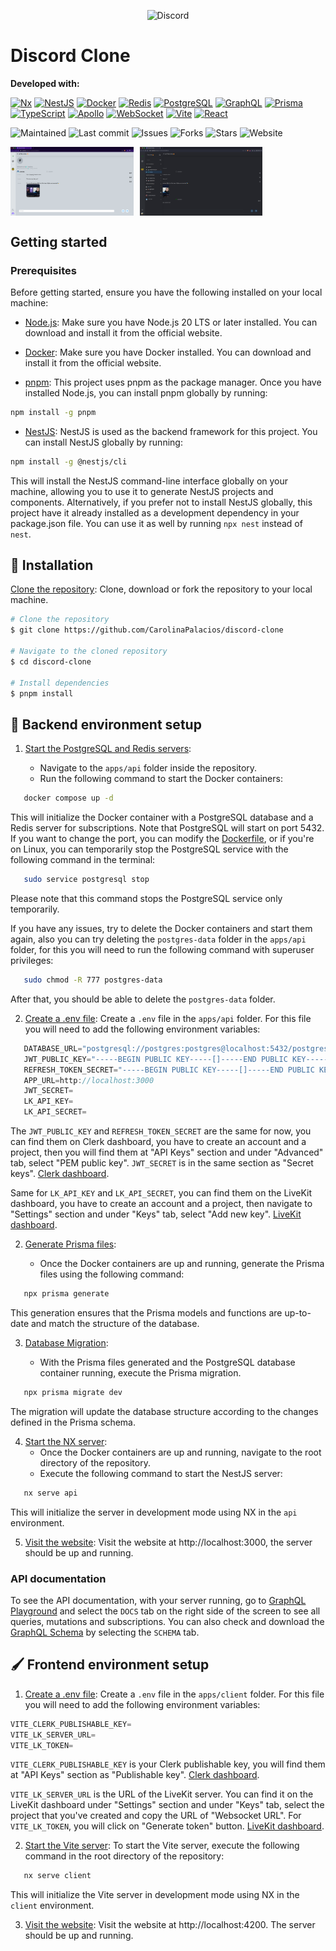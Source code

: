 <p align="center">
  <img src="https://www.svgrepo.com/show/353655/discord-icon.svg" alt="Discord" width="150" height="150" style="margin: auto;">
</p>

# Discord Clone

**Developed with:**

[![Nx](https://img.shields.io/badge/Nx-gray?style=for-the-badge&logo=nx&logoColor=lightblue)](https://nx.dev) [![NestJS](https://img.shields.io/badge/NestJS-gray?style=for-the-badge&logo=nestjs&logoColor=e0234e)](https://nestjs.com/) [![Docker](https://img.shields.io/badge/Docker-gray?style=for-the-badge&logo=docker&logoColor=007acc)](https://www.docker.com) [![Redis](https://img.shields.io/badge/Redis-gray?style=for-the-badge&logo=redis&logoColor=red)](https://redis.io) [![PostgreSQL](https://img.shields.io/badge/PostgreSQL-gray?style=for-the-badge&logo=postgresql&logoColor=007acc)](https://www.postgresql.org) [![GraphQL](https://img.shields.io/badge/GraphQL-gray?style=for-the-badge&logo=graphql&logoColor=f6009c)](https://graphql.org) [![Prisma](https://img.shields.io/badge/Prisma-gray?style=for-the-badge&logo=prisma&logoColor=00c2cb)](https://prisma.io) [![TypeScript](https://img.shields.io/badge/TypeScript-gray?style=for-the-badge&logo=typescript&logoColor=007acc)](https://www.typescriptlang.org) [![Apollo](https://img.shields.io/badge/Apollo-gray?style=for-the-badge&logo=apollographql&logoColor=pink)](https://www.apollographql.com) [![WebSocket](https://img.shields.io/badge/WebSocket-gray?style=for-the-badge&logo=Socket.io&logoColor=007acc)](https://www.npmjs.com/package/websocket) [![Vite](https://img.shields.io/badge/Vite-gray?style=for-the-badge&logo=vite&logoColor=yellow)](https://vitejs.dev) [![React](https://img.shields.io/badge/React-gray?style=for-the-badge&logo=react&logoColor=61dafb)](https://reactjs.org)

![Maintained](https://img.shields.io/badge/maintained-yes-indigo)
![Last commit](https://img.shields.io/github/last-commit/CarolinaPalacios/discord-clone/main)
![Issues](https://img.shields.io/github/issues/CarolinaPalacios/discord-clone)
![Forks](https://img.shields.io/github/forks/CarolinaPalacios/discord-clone)
![Stars](https://img.shields.io/github/stars/CarolinaPalacios/discord-clone)
![Website](https://img.shields.io/badge/website-down-red)

<div style="display: flex;">
  <img src="./discord-chat-image.png" alt="Discord Chat Image" style="width: 39%;">
  
  <img src="./discord-server-menu.png" alt="Another Image" style="width: 39%; margin-left: 10px;">
</div>

## Getting started

### Prerequisites

Before getting started, ensure you have the following installed on your local machine:

- [Node.js](https://nodejs.org/): Make sure you have Node.js 20 LTS or later installed. You can download and install it from the official website.

- [Docker](https://docs.docker.com/get-docker/): Make sure you have Docker installed. You can download and install it from the official website.

- [pnpm](https://pnpm.io/): This project uses pnpm as the package manager. Once you have installed Node.js, you can install pnpm globally by running:

```bash
npm install -g pnpm
```

- [NestJS](https://nestjs.com/): NestJS is used as the backend framework for this project. You can install NestJS globally by running:

```bash
npm install -g @nestjs/cli
```

This will install the NestJS command-line interface globally on your machine, allowing you to use it to generate NestJS projects and components.
Alternatively, if you prefer not to install NestJS globally, this project have it already installed as a development dependency in your package.json file. You can use it as well by running `npx nest` instead of `nest`.

## 💾 Installation

[Clone the repository](https://github.com/CarolinaPalacios/discord-clone): Clone, download or fork the repository to your local machine.

```bash
# Clone the repository
$ git clone https://github.com/CarolinaPalacios/discord-clone

# Navigate to the cloned repository
$ cd discord-clone

# Install dependencies
$ pnpm install
```

## 🚀 Backend environment setup

1. [Start the PostgreSQL and Redis servers]():

   - Navigate to the `apps/api` folder inside the repository.
   - Run the following command to start the Docker containers:

```bash
   docker compose up -d
```

This will initialize the Docker container with a PostgreSQL database and a Redis server for subscriptions. Note that PostgreSQL will start on port 5432. If you want to change the port, you can modify the [Dockerfile](https://github.com/CarolinaPalacios/discord-clone/blob/main/apps/api/docker-compose.yml), or if you're on Linux, you can temporarily stop the PostgreSQL service with the following command in the terminal:

```bash
   sudo service postgresql stop
```

Please note that this command stops the PostgreSQL service only temporarily.

If you have any issues, try to delete the Docker containers and start them again, also you can try deleting the `postgres-data` folder in the `apps/api` folder, for this you will need to run the following command with superuser privileges:

```bash
   sudo chmod -R 777 postgres-data
```

After that, you should be able to delete the `postgres-data` folder.

2. [Create a .env file](): Create a `.env` file in the `apps/api` folder. For this file you will need to add the following environment variables:

```javascript
   DATABASE_URL="postgresql://postgres:postgres@localhost:5432/postgres?schema=public"
   JWT_PUBLIC_KEY="-----BEGIN PUBLIC KEY-----[]-----END PUBLIC KEY-----"
   REFRESH_TOKEN_SECRET="-----BEGIN PUBLIC KEY-----[]-----END PUBLIC KEY-----"
   APP_URL=http://localhost:3000
   JWT_SECRET=
   LK_API_KEY=
   LK_API_SECRET=
```

The `JWT_PUBLIC_KEY` and `REFRESH_TOKEN_SECRET` are the same for now, you can find them on Clerk dashboard, you have to create an account and a project, then you will find them at "API Keys" section and under "Advanced" tab, select "PEM public key". `JWT_SECRET` is in the same section as "Secret keys". [Clerk dashboard](https://dashboard.clerk.com/).

Same for `LK_API_KEY` and `LK_API_SECRET`, you can find them on the LiveKit dashboard, you have to create an account and a project, then navigate to "Settings" section and under "Keys" tab, select "Add new key". [LiveKit dashboard](https://cloud.livekit.io/).

2. [Generate Prisma files]():

   - Once the Docker containers are up and running, generate the Prisma files using the following command:

```bash
   npx prisma generate
```

This generation ensures that the Prisma models and functions are up-to-date and match the structure of the database.

3. [Database Migration]():

   - With the Prisma files generated and the PostgreSQL database container running, execute the Prisma migration.

```bash
   npx prisma migrate dev
```

The migration will update the database structure according to the changes defined in the Prisma schema.

4. [Start the NX server]():
   - Once the Docker containers are up and running, navigate to the root directory of the repository.
   - Execute the following command to start the NestJS server:

```bash
   nx serve api
```

This will initialize the server in development mode using NX in the `api` environment.

5. [Visit the website](): Visit the website at http://localhost:3000, the server should be up and running.

### API documentation

To see the API documentation, with your server running, go to [GraphQL Playground](http://localhost:3000/graphql) and select the `DOCS` tab on the right side of the screen to see all queries, mutations and subscriptions. You can also check and download the [GraphQL Schema](http://localhost:3000/graphql) by selecting the `SCHEMA` tab.

## 🖌️ Frontend environment setup

1. [Create a .env file](): Create a `.env` file in the `apps/client` folder. For this file you will need to add the following environment variables:

```javascript
VITE_CLERK_PUBLISHABLE_KEY=
VITE_LK_SERVER_URL=
VITE_LK_TOKEN=
```

`VITE_CLERK_PUBLISHABLE_KEY` is your Clerk publishable key, you will find them at "API Keys" section as "Publishable key". [Clerk dashboard](https://dashboard.clerk.com/).

`VITE_LK_SERVER_URL` is the URL of the LiveKit server. You can find it on the LiveKit dashboard under "Settings" section and under "Keys" tab, select the project that you've created and copy the URL of "Websocket URL".
For `VITE_LK_TOKEN`, you will click on "Generate token" button. [LiveKit dashboard](https://cloud.livekit.io/).

2. [Start the Vite server](): To start the Vite server, execute the following command in the root directory of the repository:

```bash
   nx serve client
```

This will initialize the Vite server in development mode using NX in the `client` environment.

3. [Visit the website](): Visit the website at http://localhost:4200. The server should be up and running.
